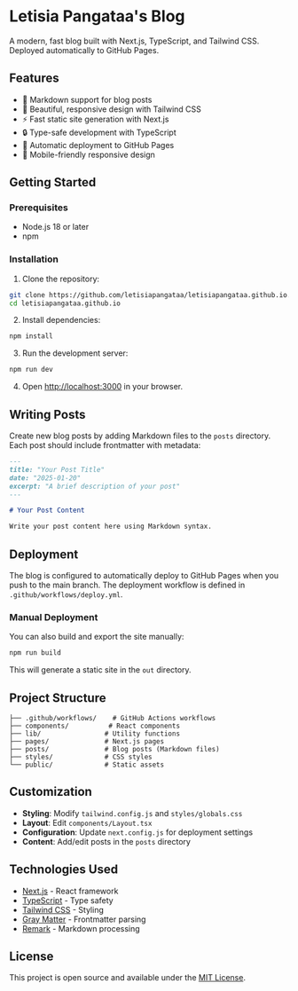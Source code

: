 # Letisia Pangataa's Blog

A modern, fast blog built with Next.js, TypeScript, and Tailwind CSS. Deployed automatically to GitHub Pages.

## Features

- 📝 Markdown support for blog posts
- 🎨 Beautiful, responsive design with Tailwind CSS
- ⚡ Fast static site generation with Next.js
- 🔒 Type-safe development with TypeScript
- 🚀 Automatic deployment to GitHub Pages
- 📱 Mobile-friendly responsive design

## Getting Started

### Prerequisites

- Node.js 18 or later
- npm

### Installation

1. Clone the repository:
```bash
git clone https://github.com/letisiapangataa/letisiapangataa.github.io.git
cd letisiapangataa.github.io
```

2. Install dependencies:
```bash
npm install
```

3. Run the development server:
```bash
npm run dev
```

4. Open [http://localhost:3000](http://localhost:3000) in your browser.

## Writing Posts

Create new blog posts by adding Markdown files to the `posts` directory. Each post should include frontmatter with metadata:

```markdown
---
title: "Your Post Title"
date: "2025-01-20"
excerpt: "A brief description of your post"
---

# Your Post Content

Write your post content here using Markdown syntax.
```

## Deployment

The blog is configured to automatically deploy to GitHub Pages when you push to the main branch. The deployment workflow is defined in `.github/workflows/deploy.yml`.

### Manual Deployment

You can also build and export the site manually:

```bash
npm run build
```

This will generate a static site in the `out` directory.

## Project Structure

```
├── .github/workflows/    # GitHub Actions workflows
├── components/          # React components
├── lib/                # Utility functions
├── pages/              # Next.js pages
├── posts/              # Blog posts (Markdown files)
├── styles/             # CSS styles
└── public/             # Static assets
```

## Customization

- **Styling**: Modify `tailwind.config.js` and `styles/globals.css`
- **Layout**: Edit `components/Layout.tsx`
- **Configuration**: Update `next.config.js` for deployment settings
- **Content**: Add/edit posts in the `posts` directory

## Technologies Used

- [Next.js](https://nextjs.org/) - React framework
- [TypeScript](https://www.typescriptlang.org/) - Type safety
- [Tailwind CSS](https://tailwindcss.com/) - Styling
- [Gray Matter](https://github.com/jonschlinkert/gray-matter) - Frontmatter parsing
- [Remark](https://remark.js.org/) - Markdown processing

## License

This project is open source and available under the [MIT License](LICENSE).
